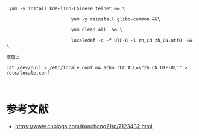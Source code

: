 

```
 yum -y install kde-l10n-Chinese telnet && \

                        yum -y reinstall glibc-common &&\

                        yum clean all  && \

                        localedef -c -f UTF-8 -i zh_CN zh_CN.utf8  && \

或加上 

cat /dev/null > /etc/locale.conf && echo "LC_ALL=\"zh_CN.UTF-8\"" > /etc/locale.conf

 
```




# 参考文献 
- https://www.cnblogs.com/kunchong21/p/7123432.html
